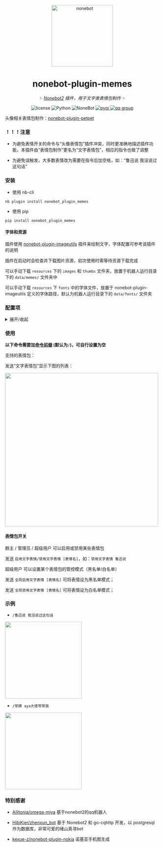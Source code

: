 <div align="center">

  <a href="https://v2.nonebot.dev/">
    <img src="https://v2.nonebot.dev/logo.png" width="200" height="200" alt="nonebot">
  </a>

# nonebot-plugin-memes

_✨ [Nonebot2](https://github.com/nonebot/nonebot2) 插件，用于文字类表情包制作 ✨_

<p align="center">
  <img src="https://img.shields.io/github/license/noneplugin/nonebot-plugin-memes" alt="license">
  <img src="https://img.shields.io/badge/python-3.7.3+-blue.svg" alt="Python">
  <img src="https://img.shields.io/badge/nonebot-2.0.0b4+-red.svg" alt="NoneBot">
  <a href="https://pypi.org/project/nonebot-plugin-memes">
    <img src="https://badgen.net/pypi/v/nonebot-plugin-memes" alt="pypi">
  </a>
  <a href="https://jq.qq.com/?_wv=1027&k=wDVNrMdr">
    <img src="https://img.shields.io/badge/QQ%E7%BE%A4-682145034-orange" alt="qq group">
  </a>
</p>

</div>


头像相关表情包制作：[nonebot-plugin-petpet](https://github.com/noneplugin/nonebot-plugin-petpet)


### ！！！注意

- 为避免表情开关的命令与“头像表情包”插件冲突，同时更准确地描述插件功能，本插件由“表情包制作”更名为“文字表情包”，相应的指令也做了调整

- 为避免误触发，大多数表情改为需要在指令后加空格，如：“鲁迅说 我没说过这句话”


### 安装

- 使用 nb-cli

```
nb plugin install nonebot_plugin_memes
```

- 使用 pip

```
pip install nonebot_plugin_memes
```

#### 字体和资源

插件使用 [nonebot-plugin-imageutils](https://github.com/noneplugin/nonebot-plugin-imageutils) 插件来绘制文字，字体配置可参考该插件的说明

插件在启动时会检查并下载图片资源，初次使用时需等待资源下载完成

可以手动下载 `resources` 下的 `images` 和 `thumbs` 文件夹，放置于机器人运行目录下的 `data/memes/` 文件夹中

可以手动下载 `resources` 下 `fonts` 中的字体文件，放置于 nonebot-plugin-imageutils 定义的字体路径，默认为机器人运行目录下的 `data/fonts/` 文件夹


### 配置项

<details>
<summary>展开/收起</summary>

#### `memes_command_start`
 - 类型：`str`
 - 默认：`""`
 - 说明：命令开始字符，为空则使用Nonebot设置中的`command_start`

#### `memes_resource_url`
 - 类型：`str`
 - 默认：`https://ghproxy.com/https://raw.githubusercontent.com/noneplugin/nonebot-plugin-memes/v0.3.x/resources`
 - 说明：资源下载链接，默认为使用`ghproxy`代理的github仓库链接

#### `memes_disabled_list`
 - 类型：`List[str]`
 - 默认：`[]`
 - 说明：禁用的表情包列表，需填写表情名称的列表，表情名称可以在`data_source.py`文件中查看。若只是临时关闭，可以用下文中的“表情包开关”

</details>


### 使用

**以下命令需要加[命令前缀](https://v2.nonebot.dev/docs/api/config#Config-command_start) (默认为`/`)，可自行设置为空**

支持的表情包：

发送“文字表情包”显示下图的列表：

<div align="left">
  <img src="https://s2.loli.net/2022/10/30/QUxOBbiD4s8mG3R.jpg" width="500" />
</div>


#### 表情包开关

群主 / 管理员 / 超级用户 可以启用或禁用某些表情包

发送 `启用文字表情/禁用文字表情 [表情名]`，如：`禁用文字表情 鲁迅说`

超级用户 可以设置某个表情包的管控模式（黑名单/白名单）

发送 `全局启用文字表情 [表情名]` 可将表情设为黑名单模式；

发送 `全局禁用文字表情 [表情名]` 可将表情设为白名单模式；


### 示例

 - `/鲁迅说 我没说过这句话`

<div align="left">
  <img src="https://s2.loli.net/2022/06/12/dqRF8egWb3U6Vfz.png" width="250" />
</div>


 - `/举牌 aya大佬带带我`

<div align="left">
  <img src="https://s2.loli.net/2022/06/12/FPuBosEgM3Qh1rJ.jpg" width="250" />
</div>


### 特别感谢

- [Ailitonia/omega-miya](https://github.com/Ailitonia/omega-miya) 基于nonebot2的qq机器人

- [HibiKier/zhenxun_bot](https://github.com/HibiKier/zhenxun_bot) 基于 Nonebot2 和 go-cqhttp 开发，以 postgresql 作为数据库，非常可爱的绪山真寻bot

- [kexue-z/nonebot-plugin-nokia](https://github.com/kexue-z/nonebot-plugin-nokia) 诺基亚手机图生成
